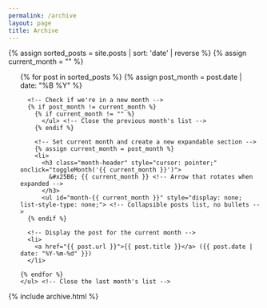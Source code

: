 ```yaml
---
permalink: /archive
layout: page
title: Archive
---
```


<div class="post">

  {% assign sorted_posts = site.posts | sort: 'date' | reverse %}
  {% assign current_month = "" %}

  <ul style="list-style-type: none;"> <!-- Remove bullets for the months -->
    {% for post in sorted_posts %}
      {% assign post_month = post.date | date: "%B %Y" %}
      
      <!-- Check if we're in a new month -->
      {% if post_month != current_month %}
        {% if current_month != "" %}
          </ul> <!-- Close the previous month's list -->
        {% endif %}
        
        <!-- Set current month and create a new expandable section -->
        {% assign current_month = post_month %}
        <li>
          <h3 class="month-header" style="cursor: pointer;" onclick="toggleMonth('{{ current_month }}')">
            &#x25B6; {{ current_month }} <!-- Arrow that rotates when expanded -->
          </h3>
          <ul id="month-{{ current_month }}" style="display: none; list-style-type: none;"> <!-- Collapsible posts list, no bullets -->
      {% endif %}
      
      <!-- Display the post for the current month -->
      <li>
        <a href="{{ post.url }}">{{ post.title }}</a> ({{ post.date | date: "%Y-%m-%d" }})
      </li>
      
    {% endfor %}
    </ul> <!-- Close the last month's list -->
</div>

<!-- Add some JavaScript to handle the collapsing/expanding functionality -->
<script>
  function toggleMonth(month) {
    var list = document.getElementById('month-' + month);
    var header = document.querySelector('h3.month-header[onclick="toggleMonth(\'' + month + '\')"]');
    
    if (list.style.display === "none") {
      list.style.display = "block";
      header.innerHTML = "&#x25BC; " + month; // Change to downward arrow
    } else {
      list.style.display = "none";
      header.innerHTML = "&#x25B6; " + month; // Change to right arrow
    }
  }
</script>

<!-- Include the tag archive -->
{% include archive.html %}
